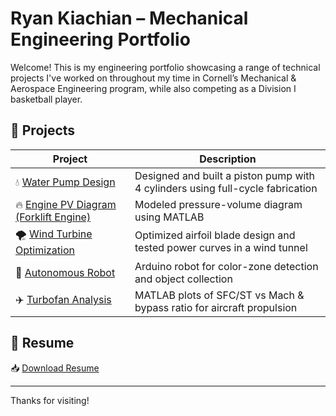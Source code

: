 # Ryan Kiachian – Mechanical Engineering Portfolio

Welcome! This is my engineering portfolio showcasing a range of technical projects I've worked on throughout my time in Cornell’s Mechanical & Aerospace Engineering program, while also competing as a Division I basketball player.

## 📁 Projects

| Project                              | Description                                                                 |
|--------------------------------------|-----------------------------------------------------------------------------|
| 💧 [Water Pump Design](./Projects/Waterpump)                 | Designed and built a piston pump with 4 cylinders using full-cycle fabrication |
| 🔥 [Engine PV Diagram (Forklift Engine)](./Projects/ForkliftEngineP_V)       | Modeled pressure-volume diagram using MATLAB                    |
| 🌪 [Wind Turbine Optimization](./Projects/AirfoilDesign)     | Optimized airfoil blade design and tested power curves in a wind tunnel     |
| 🤖 [Autonomous Robot](./Projects/AutonomousRobot)            | Arduino robot for color-zone detection and object collection               |
| ✈️ [Turbofan Analysis](./Projects/AnalysisTurboFan)            | MATLAB plots of SFC/ST vs Mach & bypass ratio for aircraft propulsion     |

## 📄 Resume

📥 [Download Resume](./public/Resume.pdf)

---

Thanks for visiting!
